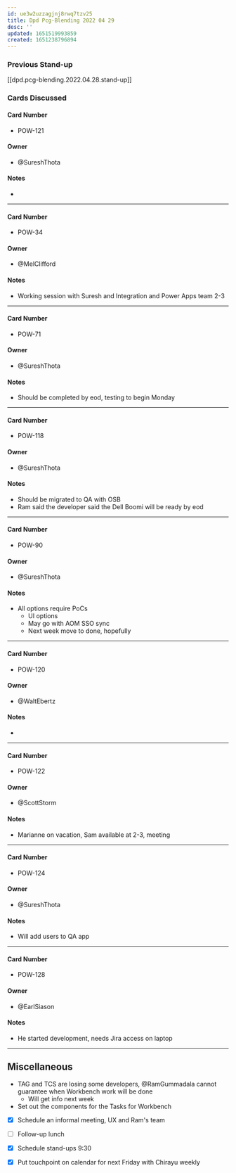 ```yaml
---
id: ue3w2uzzagjnj8rwq7tzv25
title: Dpd Pcg-Blending 2022 04 29
desc: ''
updated: 1651519993859
created: 1651238796894
---
```


### Previous Stand-up
[[dpd.pcg-blending.2022.04.28.stand-up]]

### Cards Discussed
#### Card Number
- POW-121
#### Owner
- @SureshThota
#### Notes
- 
---
#### Card Number
- POW-34
#### Owner
- @MelClifford
#### Notes
- Working session with Suresh and Integration and Power Apps team 2-3
---
#### Card Number
- POW-71
#### Owner
- @SureshThota
#### Notes
- Should be completed by eod, testing to begin Monday
---
#### Card Number
- POW-118
#### Owner
-  @SureshThota
#### Notes
- Should be migrated to QA with OSB
- Ram said the developer said the Dell Boomi will be ready by eod
---
#### Card Number
- POW-90
#### Owner
- @SureshThota
#### Notes
- All options require PoCs
  - UI options
  - May go with AOM SSO sync
  - Next week move to done, hopefully
---
#### Card Number
- POW-120
#### Owner
- @WaltEbertz
#### Notes
- 
---
#### Card Number
- POW-122
#### Owner
- @ScottStorm
#### Notes
- Marianne on vacation, Sam available at 2-3, meeting 
---
#### Card Number
- POW-124
#### Owner
- @SureshThota
#### Notes
- Will add users to QA app
---
#### Card Number
- POW-128
#### Owner
- @EarlSiason
#### Notes
- He started development, needs Jira access on laptop
---
## Miscellaneous
- TAG and TCS are losing some developers, @RamGummadala cannot guarantee when Workbench work will be done
  - Will get info next week
- Set out the components for the Tasks for Workbench
- [x] Schedule an informal meeting, UX and Ram's team
- [ ] Follow-up lunch

- [x] Schedule stand-ups 9:30
- [x] Put touchpoint on calendar for next Friday with Chirayu weekly